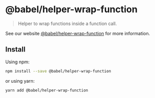 # @babel/helper-wrap-function

> Helper to wrap functions inside a function call.

See our website [@babel/helper-wrap-function](https://babeljs.io/docs/babel-helper-wrap-function)
for more information.

## Install

Using npm:

```sh
npm install --save @babel/helper-wrap-function
```

or using yarn:

```sh
yarn add @babel/helper-wrap-function
```
